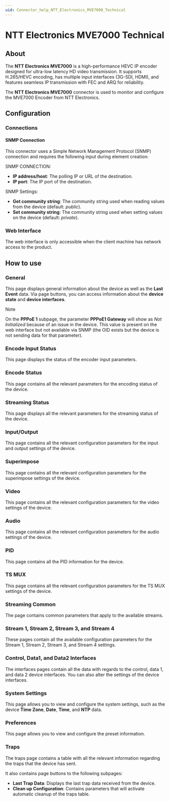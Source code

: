 ```yaml
---
uid: Connector_help_NTT_Electronics_MVE7000_Technical
---
```


# NTT Electronics MVE7000 Technical

## About

The **NTT Electronics MVE7000** is a high-performance HEVC IP encoder designed for ultra-low latency HD video transmission. It supports H.265/HEVC encoding, has multiple input interfaces (3G-SDI, HDMI), and features seamless IP transmission with FEC and ARQ for reliability.

The **NTT Electronics MVE7000** connector is used to monitor and configure the MVE7000 Encoder from NTT Electronics.

## Configuration

### Connections

#### SNMP Connection

This connector uses a Simple Network Management Protocol (SNMP) connection and requires the following input during element creation:

SNMP CONNECTION:

- **IP address/host**: The polling IP or URL of the destination.
- **IP port**: The IP port of the destination.

SNMP Settings:

- **Get community string**: The community string used when reading values from the device (default: *public*).
- **Set community string**: The community string used when setting values on the device (default: *private*).

### Web Interface

The web interface is only accessible when the client machine has network access to the product.

## How to use

### General

This page displays general information about the device as well as the **Last Event** data. Via page buttons, you can access information about the **device state** and **device interfaces**.

> [!NOTE]
> On the **PPPoE 1** subpage, the parameter **PPPoE1 Gateway** will show as *Not Initialized* because of an issue in the device. This value is present on the web interface but not available via SNMP (the OID exists but the device is not sending data for that parameter).

### Encode Input Status

This page displays the status of the encoder input parameters.

### Encode Status

This page contains all the relevant parameters for the encoding status of the device.

### Streaming Status

This page displays all the relevant parameters for the streaming status of the device.

### Input/Output

This page contains all the relevant configuration parameters for the input and output settings of the device.

### Superimpose

This page contains all the relevant configuration parameters for the superimpose settings of the device.

### Video

This page contains all the relevant configuration parameters for the video settings of the device.

### Audio

This page contains all the relevant configuration parameters for the audio settings of the device.

### PID

This page contains all the PID information for the device.

### TS MUX

This page contains all the relevant configuration parameters for the TS MUX settings of the device.

### Streaming Common

The page contains common parameters that apply to the available streams.

### Stream 1, Stream 2, Stream 3, and Stream 4

These pages contain all the available configuration parameters for the Stream 1, Stream 2, Stream 3, and Stream 4 settings.

### Control, Data1, and Data2 Interfaces

The interfaces pages contain all the data with regards to the control, data 1, and data 2 device interfaces. You can also alter the settings of the device interfaces.

### System Settings

This page allows you to view and configure the system settings, such as the device **Time Zone**, **Date**, **Time**, and **NTP** data.

### Preferences

This page allows you to view and configure the preset information.

### Traps

The traps page contains a table with all the relevant information regarding the traps that the device has sent.

It also contains page buttons to the following subpages:

- **Last Trap Data**: Displays the last trap data received from the device.
- **Clean up Configuration**: Contains parameters that will activate automatic cleanup of the traps table.
